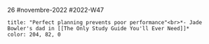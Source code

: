 26 #novembre-2022 #2022-W47
```ad-quote
title: "Perfect planning prevents poor performance"<br>*- Jade Bowler's dad in [[The Only Study Guide You'll Ever Need]]*
color: 204, 82, 0
```